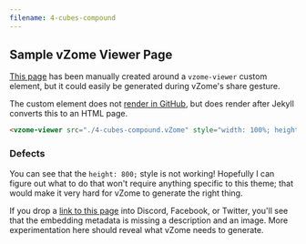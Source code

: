 ```yaml
---
filename: 4-cubes-compound
---
```



## Sample vZome Viewer Page

[This page][self] has been manually created around a `vzome-viewer` custom element,
but it could easily be generated during vZome's share gesture.

The custom element does not [render in GitHub][github], but does render after Jekyll converts this to an HTML page.

<vzome-viewer src="./4-cubes-compound.vZome" style="width: 100%; height: 800;"></vzome-viewer>

```html
<vzome-viewer src="./4-cubes-compound.vZome" style="width: 100%; height: 800;"></vzome-viewer>
```

### Defects
You can see that the `height: 800;` style is not working!  Hopefully I can figure out what to do
that won't require anything specific to this theme; that would make it very hard for vZome to generate the right thing.

If you drop a [link to this page][self] into Discord, Facebook, or Twitter, you'll see that the embedding
metadata is missing a description and an image.  More experimentation here should reveal what vZome needs to generate.


[self]: https://vorth.github.io/vzome-sharing/2021/10/28/09-59-05-4-cubes-compound/
[github]: https://github.com/vorth/vzome-sharing/blob/main/2021/10/28/09-59-05-4-cubes-compound/index.md
[notheme]: https://vorth.github.io/vzome-web/test/
